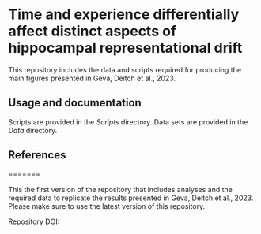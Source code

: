 # Time and experience differentially affect distinct aspects of hippocampal representational drift
This repository includes the data and scripts required for producing the main figures presented in Geva, Deitch et al., 2023. 

## Usage and documentation
Scripts are provided in the *Scripts* directory.
Data sets are provided in the *Data* directory.

## References


=======

This the first version of the repository that includes analyses and the required data to replicate the results presented in Geva, Deitch et al., 2023.  Please make sure to use the latest version of this repository.

Repository DOI:
